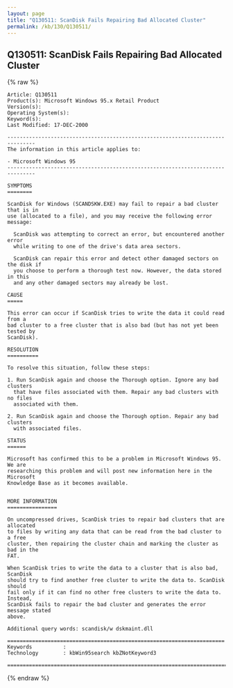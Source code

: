 ```yaml
---
layout: page
title: "Q130511: ScanDisk Fails Repairing Bad Allocated Cluster"
permalink: /kb/130/Q130511/
---
```


## Q130511: ScanDisk Fails Repairing Bad Allocated Cluster

{% raw %}

	Article: Q130511
	Product(s): Microsoft Windows 95.x Retail Product
	Version(s): 
	Operating System(s): 
	Keyword(s): 
	Last Modified: 17-DEC-2000
	
	-------------------------------------------------------------------------------
	The information in this article applies to:
	
	- Microsoft Windows 95 
	-------------------------------------------------------------------------------
	
	SYMPTOMS
	========
	
	ScanDisk for Windows (SCANDSKW.EXE) may fail to repair a bad cluster that is in
	use (allocated to a file), and you may receive the following error message:
	
	  ScanDisk was attempting to correct an error, but encountered another error
	  while writing to one of the drive's data area sectors.
	
	  ScanDisk can repair this error and detect other damaged sectors on the disk if
	  you choose to perform a thorough test now. However, the data stored in this
	  and any other damaged sectors may already be lost.
	
	CAUSE
	=====
	
	This error can occur if ScanDisk tries to write the data it could read from a
	bad cluster to a free cluster that is also bad (but has not yet been tested by
	ScanDisk).
	
	RESOLUTION
	==========
	
	To resolve this situation, follow these steps:
	
	1. Run ScanDisk again and choose the Thorough option. Ignore any bad clusters
	  that have files associated with them. Repair any bad clusters with no files
	  associated with them.
	
	2. Run ScanDisk again and choose the Thorough option. Repair any bad clusters
	  with associated files.
	
	STATUS
	======
	
	Microsoft has confirmed this to be a problem in Microsoft Windows 95. We are
	researching this problem and will post new information here in the Microsoft
	Knowledge Base as it becomes available.
	
	
	MORE INFORMATION
	================
	
	On uncompressed drives, ScanDisk tries to repair bad clusters that are allocated
	to files by writing any data that can be read from the bad cluster to a free
	cluster, then repairing the cluster chain and marking the cluster as bad in the
	FAT.
	
	When ScanDisk tries to write the data to a cluster that is also bad, ScanDisk
	should try to find another free cluster to write the data to. ScanDisk should
	fail only if it can find no other free clusters to write the data to. Instead,
	ScanDisk fails to repair the bad cluster and generates the error message stated
	above.
	
	Additional query words: scandisk/w dskmaint.dll
	
	======================================================================
	Keywords          :  
	Technology        : kbWin95search kbZNotKeyword3
	
	=============================================================================
	

{% endraw %}
